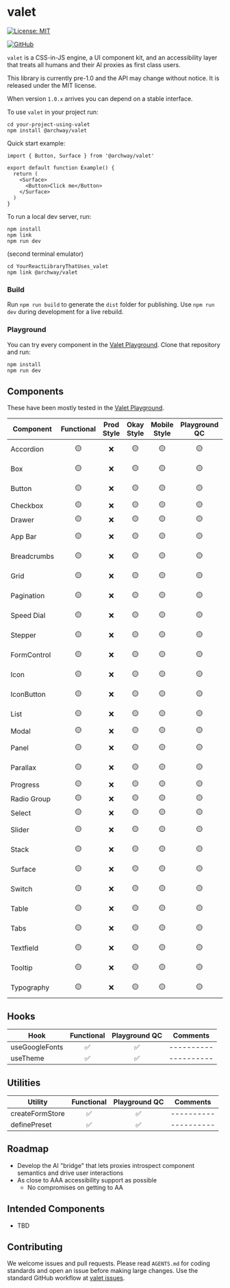 # valet

[![License: MIT](https://img.shields.io/badge/License-MIT-yellow.svg)](https://opensource.org/licenses/MIT)

[![GitHub](https://img.shields.io/badge/GitHub-valet-181717?logo=github&logoColor=white)](https://github.com/off-court-creations/valet)

`valet` is a CSS-in-JS engine, a UI component kit, and an accessibility layer that treats all humans and their AI proxies as first class users.

This library is currently pre-1.0 and the API may change without notice. It is released under the MIT license.

When version `1.0.x` arrives you can depend on a stable interface.


To use `valet` in your project run:

```shell
cd your-project-using-valet
npm install @archway/valet
```

Quick start example:

```tsx
import { Button, Surface } from '@archway/valet'

export default function Example() {
  return (
    <Surface>
      <Button>Click me</Button>
    </Surface>
  )
}
```

To run a local dev server, run:

```shell
npm install
npm link
npm run dev
```

(second terminal emulator)

```shell
cd YourReactLibraryThatUses_valet
npm link @archway/valet
```

### Build

Run `npm run build` to generate the `dist` folder for publishing. Use `npm run dev` during development for a live rebuild.

### Playground

You can try every component in the [Valet Playground](https://github.com/off-court-creations/valet-playground). Clone that repository and run:

```shell
npm install
npm run dev
```

## Components

These have been mostly tested in the [Valet Playground](https://github.com/off-court-creations/valet-playground).

| Component          | Functional | Prod Style | Okay Style | Mobile Style | Playground QC | Comments                         |
|--------------------|:---------:|:-----------:|:----------:|:------------:|:-------------:|----------------------------------|
| Accordion          | 🟡        | ❌          | 🟡         | 🟡           | 🟡            | ----------                       |
| Box                | 🟡        | ❌          | 🟡         | 🟡           | 🟡            | ----------                       |
| Button             | 🟡        | ❌          | 🟡         | 🟡           | 🟡            | ----------                       |
| Checkbox           | 🟡        | ❌          | 🟡         | 🟡           | 🟡            | styling                          |
| Drawer             | 🟡        | ❌          | 🟡         | 🟡           | 🟡            | WIP                              |
| App Bar            | 🟡        | ❌          | 🟡         | 🟡           | 🟡            | ----------                       |
| Breadcrumbs        | 🟡        | ❌          | 🟡         | 🟡           | 🟡            | ----------                       |
| Grid               | 🟡        | ❌          | 🟡         | 🟡           | 🟡            | ----------                       |
| Pagination         | 🟡        | ❌          | 🟡         | 🟡           | 🟡            | ----------                       |
| Speed Dial         | 🟡        | ❌          | 🟡         | 🟡           | 🟡            | ----------                       |
| Stepper            | 🟡        | ❌          | 🟡         | 🟡           | 🟡            | ----------                       |
| FormControl        | 🟡        | ❌          | 🟡         | 🟡           | 🟡            | ----------                       |
| Icon               | 🟡        | ❌          | 🟡         | 🟡           | 🟡            | ----------                       |
| IconButton         | 🟡        | ❌          | 🟡         | 🟡           | 🟡            | ----------                       |
| List               | 🟡        | ❌          | 🟡         | 🟡           | 🟡            | ----------                       |
| Modal              | 🟡        | ❌          | 🟡         | 🟡           | 🟡            | styling                          |
| Panel              | 🟡        | ❌          | 🟡         | 🟡           | 🟡            | ----------                       |
| Parallax           | 🟡        | ❌          | 🟡         | 🟡           | 🟡            | ----------                       |
| Progress           | 🟡        | ❌          | 🟡         | 🟡           | 🟡            | styling                          |
| Radio Group        | 🟡        | ❌          | 🟡         | 🟡           | 🟡            | styling                          |
| Select             | 🟡        | ❌          | 🟡         | 🟡           | 🟡            | styling                          |
| Slider             | 🟡        | ❌          | 🟡         | 🟡           | 🟡            | ----------                       |
| Stack              | 🟡        | ❌          | 🟡         | 🟡           | 🟡            | ----------                       |
| Surface            | 🟡        | ❌          | 🟡         | 🟡           | 🟡            | ----------                       |
| Switch             | 🟡        | ❌          | 🟡         | 🟡           | 🟡            | ----------                       |
| Table              | 🟡        | ❌          | 🟡         | 🟡           | 🟡            | ----------                       |
| Tabs               | 🟡        | ❌          | 🟡         | 🟡           | 🟡            | ----------                       |
| Textfield          | 🟡        | ❌          | 🟡         | 🟡           | 🟡            | ----------                       |
| Tooltip            | 🟡        | ❌          | 🟡         | 🟡           | 🟡            | ----------                       |
| Typography         | 🟡        | ❌          | 🟡         | 🟡           | 🟡            | ----------                       |


## Hooks

| Hook               | Functional | Playground QC   | Comments |
|--------------------|:---------:|:---------------:|----------|
| useGoogleFonts     | ✅        | ✅             |----------|
| useTheme           | ✅        | ✅             |----------|

## Utilities

| Utility            | Functional | Playground QC   | Comments |
|--------------------|:---------:|:---------------:|----------|
| createFormStore    | ✅        | ✅             |----------|
| definePreset       | ✅        | ✅             |----------|

## Roadmap

- Develop the AI "bridge" that lets proxies introspect component semantics and drive user interactions
- As close to AAA accessibility support as possible
  - No compromises on getting to AA

## Intended Components

- TBD

## Contributing

We welcome issues and pull requests. Please read `AGENTS.md` for coding standards and open an issue before making large changes. Use the standard GitHub workflow at [valet issues](https://github.com/off-court-creations/valet/issues).
